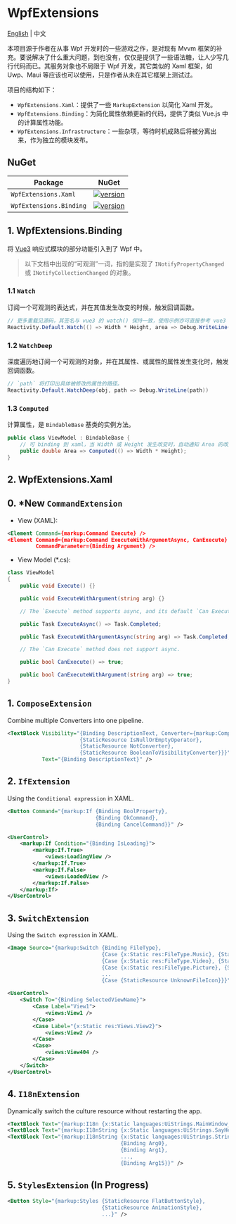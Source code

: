 # WpfExtensions

[English](./README.md) | 中文

本项目源于作者在从事 Wpf 开发时的一些游戏之作，是对现有 Mvvm 框架的补充。要说解决了什么重大问题，到也没有，仅仅是提供了一些语法糖，让人少写几行代码而已。其服务对象也不局限于 Wpf 开发，其它类似的 Xaml 框架，如 Uwp、Maui 等应该也可以使用，只是作者从未在其它框架上测试过。

项目的结构如下：

- `WpfExtensions.Xaml`：提供了一些 `MarkupExtension` 以简化 Xaml 开发。
- `WpfExtensions.Binding`：为简化属性依赖更新的代码，提供了类似 Vue.js 中的计算属性功能。
- `WpfExtensions.Infrastructure`：一些杂项，等待时机成熟后将被分离出来，作为独立的模块发布。

## NuGet

| Package                 | NuGet                                                                                                                        |
| ----------------------- | ---------------------------------------------------------------------------------------------------------------------------- |
| `WpfExtensions.Xaml`    | [![version](https://img.shields.io/nuget/v/WpfExtensions.Xaml.svg)](https://www.nuget.org/packages/WpfExtensions.Xaml)       |
| `WpfExtensions.Binding` | [![version](https://img.shields.io/nuget/v/WpfExtensions.Binding.svg)](https://www.nuget.org/packages/WpfExtensions.Binding) |

## 1. WpfExtensions.Binding

将 [Vue3](https://vuejs.org/api/) 响应式模块的部分功能引入到了 Wpf 中。

> 以下文档中出现的“可观测”一词，指的是实现了 `INotifyPropertyChanged` 或 `INotifyCollectionChanged` 的对象。

### 1.1 `Watch`

订阅一个可观测的表达式，并在其值发生改变的时候，触发回调函数。

```csharp
// 更多重载见源码，其签名与 vue3 的 watch() 保持一致，使用示例亦可直接参考 vue3 文档。
Reactivity.Default.Watch(() => Width * Height, area => Debug.WriteLine(area));
```

### 1.2 `WatchDeep`

深度遍历地订阅一个可观测的对象，并在其属性、或属性的属性发生变化时，触发回调函数。

```csharp
// `path` 将打印出具体被修改的属性的路径。
Reactivity.Default.WatchDeep(obj, path => Debug.WriteLine(path))
```

### 1.3 `Computed`

计算属性，是 `BindableBase` 基类的实例方法。

```csharp
public class ViewModel : BindableBase {
    // 可 binding 到 xaml，当 Width 或 Height 发生改变时，自动通知 Area 的改变。
    public double Area => Computed(() => Width * Height);
}
```

## 2. WpfExtensions.Xaml

## 0. **\*New** `CommandExtension`

- View (XAML):

```xml
<Element Command={markup:Command Execute} />
<Element Command={markup:Command ExecuteWithArgumentAsync, CanExecute}
         CommandParameter={Binding Argument} />
```

- View Model (\*.cs):

```csharp
class ViewModel
{
    public void Execute() {}

    public void ExecuteWithArgument(string arg) {}

    // The `Execute` method supports async, and its default `Can Execute` method will disable the command when it is busy.

    public Task ExecuteAsync() => Task.Completed;

    public Task ExecuteWithArgumentAsync(string arg) => Task.Completed;

    // The `Can Execute` method does not support async.

    public bool CanExecute() => true;

    public bool CanExecuteWithArgument(string arg) => true;
}
```

## 1. `ComposeExtension`

Combine multiple Converters into one pipeline.

```xml
<TextBlock Visibility="{Binding DescriptionText, Converter={markup:Compose
                       {StaticResource IsNullOrEmptyOperator},
                       {StaticResource NotConverter},
                       {StaticResource BooleanToVisibilityConverter}}}"
           Text="{Binding DescriptionText}" />
```

## 2. `IfExtension`

Using the `Conditional expression` in XAML.

```xml
<Button Command="{markup:If {Binding BoolProperty},
                            {Binding OkCommand},
                            {Binding CancelCommand}}" />
```

```xml
<UserControl>
    <markup:If Condition="{Binding IsLoading}">
        <markup:If.True>
            <views:LoadingView />
        </markup:If.True>
        <markup:If.False>
            <views:LoadedView />
        </markup:If.False>
    </markup:If>
</UserControl>
```

## 3. `SwitchExtension`

Using the `Switch expression` in XAML.

```xml
<Image Source="{markup:Switch {Binding FileType},
                              {Case {x:Static res:FileType.Music}, {StaticResource MusicIcon}},
                              {Case {x:Static res:FileType.Video}, {StaticResource VideoIcon}},
                              {Case {x:Static res:FileType.Picture}, {StaticResource PictureIcon}},
                              ...
                              {Case {StaticResource UnknownFileIcon}}}" />
```

```xml
<UserControl>
    <Switch To="{Binding SelectedViewName}">
        <Case Label="View1">
            <views:View1 />
        </Case>
        <Case Label="{x:Static res:Views.View2}">
            <views:View2 />
        </Case>
        <Case>
            <views:View404 />
        </Case>
    </Switch>
</UserControl>
```

## 4. `I18nExtension`

Dynamically switch the culture resource without restarting the app.

```xml
<TextBlock Text="{markup:I18n {x:Static languages:UiStrings.MainWindow_Title}}" />
<TextBlock Text="{markup:I18nString {x:Static languages:UiStrings.SayHello}, {Binding Username}}" />
<TextBlock Text="{markup:I18nString {x:Static languages:UiStrings.StringFormat},
                                    {Binding Arg0},
                                    {Binding Arg1},
                                    ...,
                                    {Binding Arg15}}" />
```

## 5. `StylesExtension` (In Progress)

```xml
<Button Style="{markup:Styles {StaticResource FlatButtonStyle},
                              {StaticResource AnimationStyle},
                              ...}" />
```
